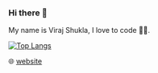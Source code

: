 ### Hi there 👋
My name is Viraj Shukla, I love to code 👨‍💻.

[![Top Langs](https://github-readme-stats.vercel.app/api/top-langs/?username=VirajS00&theme=gotham)](https://github-readme-stats.vercel.app/api/top-langs/?username=VirajS00&theme=gotham)

🌐 [website](http://virajshukla.com/)

<!--
**VirajS00/VirajS00** is a ✨ _special_ ✨ repository because its `README.md` (this file) appears on your GitHub profile.

Here are some ideas to get you started:

- 🔭 I’m currently working on ...
- 🌱 I’m currently learning ...
- 👯 I’m looking to collaborate on ...
- 🤔 I’m looking for help with ...
- 💬 Ask me about ...
- 📫 How to reach me: ...
- 😄 Pronouns: ...
- ⚡ Fun fact: ...
-->
